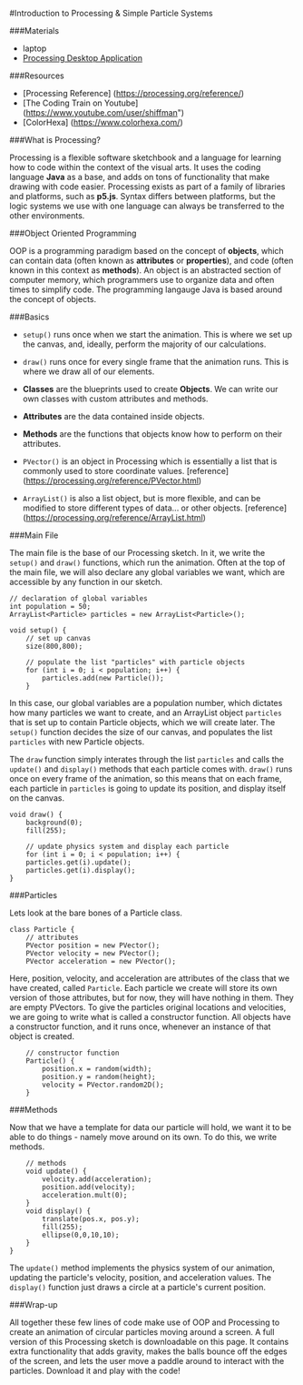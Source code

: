 #Introduction to Processing & Simple Particle Systems

###Materials

- laptop
- [Processing Desktop Application](https://processing.org/download/)

###Resources

- [Processing Reference] (https://processing.org/reference/)
- [The Coding Train on Youtube] (https://www.youtube.com/user/shiffman")
- [ColorHexa] (https://www.colorhexa.com/)

###What is Processing?

Processing is a flexible software sketchbook and a language for learning how to code within the context of the visual arts.
It uses the coding language **Java** as a base, and adds on tons of functionality that make drawing with code easier.
Processing exists as part of a family of libraries and platforms, such as **p5.js**. Syntax differs between platforms, but the logic systems we use
with one language can always be transferred to the other environments.

###Object Oriented Programming

OOP is a programming paradigm based on the concept of **objects**, which can contain data (often known as **attributes** or **properties**), and code (often known in this context as **methods**).
An object is an abstracted section of computer memory, which programmers use to organize data and often times to simplify code. The programming langauge Java is based around the concept of objects.

###Basics

- `setup()` runs once when we start the animation. This is where we set up the canvas, and, ideally, perform the majority of our calculations.
- `draw()`  runs once for every single frame that the animation runs. This is where we draw all of our elements.

- **Classes** are the blueprints used to create **Objects**. We can write our own classes with custom attributes and methods.
- **Attributes** are the data contained inside objects.
- **Methods** are the functions that objects know how to perform on their attributes.

- `PVector()` is an object in Processing which is essentially a list that is commonly used to store coordinate values. [reference] (https://processing.org/reference/PVector.html)
- `ArrayList()` is also a list object, but is more flexible, and can be modified to store different types of data... or other objects. [reference] (https://processing.org/reference/ArrayList.html)

###Main File

The main file is the base of our Processing sketch. In it, we write the `setup()` and `draw()` functions, which run the animation. Often at the top of the main file, we will also declare any global variables we want, which are accessible by any function in our sketch.

    // declaration of global variables
    int population = 50;
    ArrayList<Particle> particles = new ArrayList<Particle>();

    void setup() {
        // set up canvas
        size(800,800);

        // populate the list "particles" with particle objects
        for (int i = 0; i < population; i++) {
            particles.add(new Particle());
        }

In this case, our global variables are a population number, which dictates how many particles we want to create, and an ArrayList object `particles` that is set up to contain Particle objects, which we will create later.
The `setup()` function decides the size of our canvas, and populates the list `particles` with new Particle objects.

The `draw` function simply interates through the list `particles` and calls the `update()` and `display()` methods that each particle comes with.
`draw()` runs once on every frame of the animation, so this means that on each frame, each particle in `particles` is going to update its position, and display itself on the canvas.


    void draw() {
        background(0);
        fill(255);

        // update physics system and display each particle
        for (int i = 0; i < population; i++) {
        particles.get(i).update();
        particles.get(i).display();
    }

###Particles

Lets look at the bare bones of a Particle class.

    class Particle {
        // attributes
        PVector position = new PVector();
        PVector velocity = new PVector();
        PVector acceleration = new PVector();


Here, position, velocity, and acceleration are attributes of the class that we have created, called `Particle`. Each particle we create will store its own version of those attributes, but for now, they will have nothing in them. They are empty PVectors.
To give the particles original locations and velocities, we are going to write what is called a constructor function. All objects have a constructor function, and it runs once, whenever an instance of that object is created.

        // constructor function
        Particle() {
            position.x = random(width);
            position.y = random(height);
            velocity = PVector.random2D();
        }

###Methods

Now that we have a template for data our particle will hold, we want it to be able to do things - namely move around on its own. To do this, we write methods.

        // methods
        void update() {
            velocity.add(acceleration);
            position.add(velocity);
            acceleration.mult(0);
        }
        void display() {
            translate(pos.x, pos.y);
            fill(255);
            ellipse(0,0,10,10);
        }
    }

The `update()` method implements the physics system of our animation, updating the particle's velocity, position, and acceleration values. The `display()` function just draws a circle at a particle's current position.

###Wrap-up

All together these few lines of code make use of OOP and Processing to create an animation of circular particles moving around a screen. A full version of this Processing sketch is downloadable on this page.
It contains extra functionality that adds gravity, makes the balls bounce off the edges of the screen, and lets the user move a paddle around to interact with the particles. Download it and play with the code!

